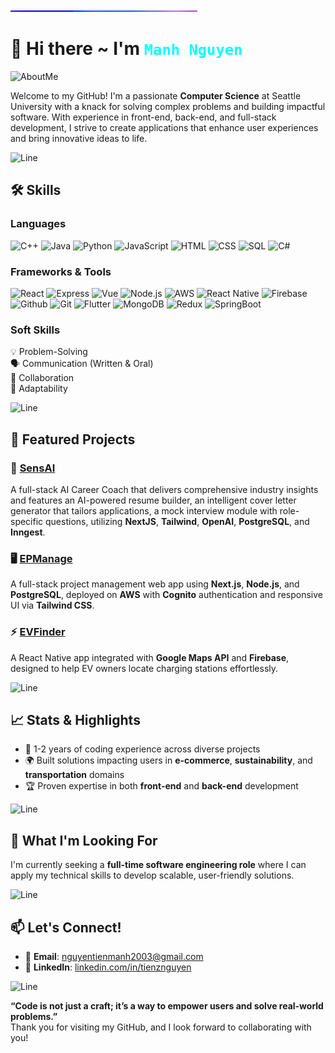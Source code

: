 ![BigLine](https://raw.githubusercontent.com/AnderMendoza/AnderMendoza/main/assets/line-neon.gif)

# 👋 Hi there ~ I'm <code style="color : aqua">Manh Nguyen</code>  

![AboutMe](https://raw.githubusercontent.com/7oSkaaa/7oSkaaa/refs/heads/main/Images/about_me.gif)

 Welcome to my GitHub! I'm a passionate **Computer Science** at Seattle University with a knack for solving complex problems and building impactful software. With experience in front-end, back-end, and full-stack development, I strive to create applications that enhance user experiences and bring innovative ideas to life.  

![Line](https://user-images.githubusercontent.com/73097560/115834477-dbab4500-a447-11eb-908a-139a6edaec5c.gif)

## 🛠️ Skills  

### **Languages**  
![C++](https://img.shields.io/badge/C++-00599C?style=for-the-badge&logo=cplusplus&logoColor=white) ![Java](https://img.shields.io/badge/java-007396?style=for-the-badge&logo=java&logoColor=white)  ![Python](https://img.shields.io/badge/Python-3776AB?style=for-the-badge&logo=python&logoColor=yellow)  ![JavaScript](https://img.shields.io/badge/JavaScript-F7DF1E?style=for-the-badge&logo=javascript&logoColor=black)  ![HTML](https://img.shields.io/badge/html5-E34F26?style=for-the-badge&logo=html5&logoColor=white) ![CSS](https://img.shields.io/badge/css-1572B6?style=for-the-badge&logo=css3&logoColor=white) ![SQL](https://img.shields.io/badge/SQL-003B57?style=for-the-badge&logo=postgresql&logoColor=white)   ![C#](https://img.shields.io/badge/C%23-239120?style=for-the-badge&logo=csharp&logoColor=white)  

### **Frameworks & Tools**  
![React](https://img.shields.io/badge/React-61DAFB?style=for-the-badge&logo=react&logoColor=black) ![Express](https://img.shields.io/badge/express-000000?style=for-the-badge&logo=express&logoColor=white) ![Vue](https://img.shields.io/badge/vue.js-4FC08D?style=for-the-badge&logo=vue.js&logoColor=white) ![Node.js](https://img.shields.io/badge/Node.js-339933?style=for-the-badge&logo=node.js&logoColor=white)  ![AWS](https://img.shields.io/badge/amazonaws-232F3E?style=for-the-badge&logo=amazonaws&logoColor=white)   ![React Native](https://img.shields.io/badge/React%20Native-61DAFB?style=for-the-badge&logo=react&logoColor=black)  ![Firebase](https://img.shields.io/badge/Firebase-FFCA28?style=for-the-badge&logo=firebase&logoColor=white)  ![Github](https://img.shields.io/badge/github-181717?style=for-the-badge&logo=github&logoColor=white)  ![Git](https://img.shields.io/badge/Git-F05032?style=for-the-badge&logo=git&logoColor=white) ![Flutter](https://img.shields.io/badge/flutter-02569B?style=for-the-badge&logo=flutter&logoColor=white) 
![MongoDB](https://img.shields.io/badge/MongoDB-4EA94B?style=for-the-badge&logo=mongodb&logoColor=white) ![Redux](https://img.shields.io/badge/Redux-593D88?style=for-the-badge&logo=redux&logoColor=white) ![SpringBoot](https://img.shields.io/badge/Spring_Boot-6DB33F?style=for-the-badge&logo=spring-boot&logoColor=white)

### **Soft Skills**  
💡 Problem-Solving  
🗣️ Communication (Written & Oral)  
🤝 Collaboration  
🌱 Adaptability  

![Line](https://user-images.githubusercontent.com/73097560/115834477-dbab4500-a447-11eb-908a-139a6edaec5c.gif)

## 🚀 Featured Projects  
### 🤖 [SensAI](https://github.com/TienNguyen2210/sensai)  
A full-stack AI Career Coach that delivers comprehensive industry insights and features an AI-powered resume builder, an intelligent cover letter generator that tailors applications, a mock interview module with role-specific questions, utilizing **NextJS**, **Tailwind**, **OpenAI**, **PostgreSQL**, and **Inngest**.

### 🖥️ [EPManage](https://github.com/TienNguyen2210/project-management)   
A full-stack project management web app using **Next.js**, **Node.js**, and **PostgreSQL**, deployed on **AWS** with **Cognito** authentication and responsive UI via **Tailwind CSS**.  

### ⚡ [EVFinder](https://github.com/TienNguyen2210/EV-Charging-Station-App)  
A React Native app integrated with **Google Maps API** and **Firebase**, designed to help EV owners locate charging stations effortlessly.  

![Line](https://user-images.githubusercontent.com/73097560/115834477-dbab4500-a447-11eb-908a-139a6edaec5c.gif)

## 📈 Stats & Highlights  
- 🌟 1-2 years of coding experience across diverse projects  
- 🌍 Built solutions impacting users in **e-commerce**, **sustainability**, and **transportation** domains  
- 🏆 Proven expertise in both **front-end** and **back-end** development  

![Line](https://user-images.githubusercontent.com/73097560/115834477-dbab4500-a447-11eb-908a-139a6edaec5c.gif)

## 🎯 What I'm Looking For  
I'm currently seeking a **full-time software engineering role** where I can apply my technical skills to develop scalable, user-friendly solutions.  

![Line](https://user-images.githubusercontent.com/73097560/115834477-dbab4500-a447-11eb-908a-139a6edaec5c.gif)

## 📫 Let's Connect!  
- 📧 **Email**: nguyentienmanh2003@gmail.com  
- 🔗 **LinkedIn**: [linkedin.com/in/tienznguyen](https://linkedin.com/in/tienznguyen)  

![Line](https://user-images.githubusercontent.com/73097560/115834477-dbab4500-a447-11eb-908a-139a6edaec5c.gif)

**“Code is not just a craft; it’s a way to empower users and solve real-world problems.”**  
Thank you for visiting my GitHub, and I look forward to collaborating with you!
